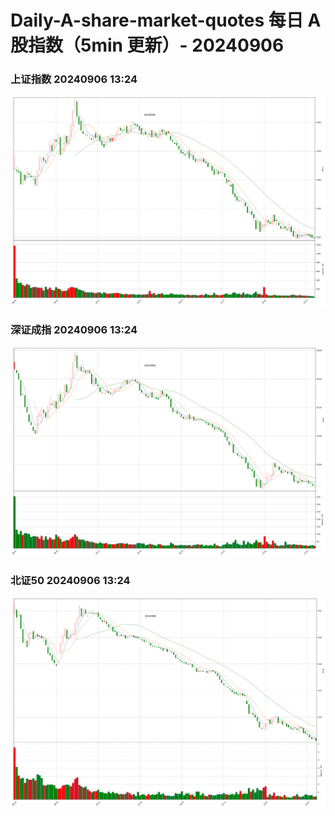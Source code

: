 
# Daily-A-share-market-quotes 每日 A 股指数（5min 更新）- 20240906

### 上证指数 20240906 13:24
![](./fig/2024/9/20240906-sh000001.png)

### 深证成指 20240906 13:24
![](./fig/2024/9/20240906-sz399001.png)

### 北证50 20240906 13:24
![](./fig/2024/9/20240906-bj899050.png)
